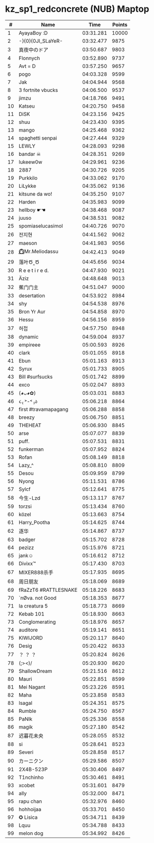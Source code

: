 # kz_sp1_redconcrete (NUB) Maptop

|  # | Name | Time | Points |
|-------------- | -------------- | -------------- | -------------- | 
| 1 | AyayaBoy :D | 03:31.281 | 10000 | 
| 2 | -}{0}{0JI_SLaYeR- | 03:32.477 | 9875 | 
| 3 | 真夜中のドア | 03:50.687 | 9803 | 
| 4 | Flonnych | 03:52.890 | 9737 | 
| 5 | Avt = D | 03:57.250 | 9657 | 
| 6 | pogo | 04:03.328 | 9599 | 
| 7 | Jak | 04:04.944 | 9568 | 
| 8 | 3 fortnite vbucks | 04:06.500 | 9537 | 
| 9 | jimzu | 04:18.766 | 9491 | 
| 10 | Katseu | 04:20.750 | 9458 | 
| 11 | DiSK | 04:23.156 | 9425 | 
| 12 | shuu | 04:23.430 | 9395 | 
| 13 | mango | 04:25.468 | 9362 | 
| 14 | spaghetti senpai | 04:27.444 | 9329 | 
| 15 | LEWLY | 04:28.093 | 9298 | 
| 16 | bandar ☠ | 04:28.351 | 9269 | 
| 17 | lukeew0w | 04:29.961 | 9236 | 
| 18 | 2887 | 04:30.726 | 9205 | 
| 19 | Purkkilo | 04:33.062 | 9170 | 
| 20 | LiLykke | 04:35.062 | 9136 | 
| 21 | kitsune da wo! | 04:35.250 | 9107 | 
| 22 | Harden | 04:35.983 | 9099 | 
| 23 | hellboy ☛☚ | 04:38.468 | 9087 | 
| 24 | juuso | 04:38.531 | 9082 | 
| 25 | spomiaselucasimol | 04:40.726 | 9070 | 
| 26 | 전지현 | 04:41.562 | 9062 | 
| 27 | maeson | 04:41.983 | 9056 | 
| 28 | ⭕⃤Mr.Meliodassu | 04:42.413 | 9049 | 
| 29 | 落叶Ծ‸Ծ | 04:45.656 | 9034 | 
| 30 | R e e t i r e d. | 04:47.930 | 9021 | 
| 31 | Äziz | 04:48.648 | 9013 | 
| 32 | 蕉门门主 | 04:51.047 | 9000 | 
| 33 | desertation | 04:53.922 | 8984 | 
| 34 | shy | 04:54.538 | 8976 | 
| 35 | Bron Yr Aur | 04:54.858 | 8970 | 
| 36 | Hessu | 04:56.156 | 8959 | 
| 37 | 허접 | 04:57.750 | 8948 | 
| 38 | dynamic | 04:59.004 | 8937 | 
| 39 | empireee | 05:00.593 | 8926 | 
| 40 | clark | 05:01.055 | 8918 | 
| 41 | Ebun | 05:01.163 | 8913 | 
| 42 | Syrux | 05:01.733 | 8905 | 
| 43 | Bill #surfsucks | 05:01.742 | 8899 | 
| 44 | exco | 05:02.047 | 8893 | 
| 45 | (◕ᴗ◕✿) | 05:03.031 | 8883 | 
| 46 | ૮₍ ˃-˂ ₎ა | 05:06.218 | 8864 | 
| 47 | first #travamapagang | 05:06.288 | 8858 | 
| 48 | breezy | 05:06.750 | 8851 | 
| 49 | THEHEAT | 05:06.930 | 8845 | 
| 50 | arse | 05:07.077 | 8839 | 
| 51 | puff. | 05:07.531 | 8831 | 
| 52 | funkerman | 05:07.952 | 8824 | 
| 53 | Rofan | 05:08.149 | 8818 | 
| 54 | Lazy_^ | 05:08.810 | 8809 | 
| 55 | Desou | 05:09.959 | 8799 | 
| 56 | Nyong | 05:11.531 | 8786 | 
| 57 | Sylcf | 05:12.641 | 8775 | 
| 58 | 今生-Lzd | 05:13.117 | 8767 | 
| 59 | torzsi | 05:13.434 | 8760 | 
| 60 | közel | 05:13.663 | 8754 | 
| 61 | Harry_Pootha | 05:14.625 | 8744 | 
| 62 | 逐华 | 05:14.867 | 8737 | 
| 63 | badger | 05:15.702 | 8728 | 
| 64 | pezizz | 05:15.976 | 8721 | 
| 65 | jank☺ | 05:16.612 | 8712 | 
| 66 | Divixx™ | 05:17.430 | 8703 | 
| 67 | MIXER888杀手 | 05:17.935 | 8695 | 
| 68 | 周日朋友 | 05:18.069 | 8689 | 
| 69 | fRaZzT6 #RATTLESNAKE | 05:18.226 | 8683 | 
| 70 | `nØva. not Good | 05:18.353 | 8677 | 
| 71 | la creatura 5 | 05:18.773 | 8669 | 
| 72 | Kebab 101 | 05:18.930 | 8663 | 
| 73 | Conglomerating | 05:18.976 | 8657 | 
| 74 | auditore | 05:19.141 | 8651 | 
| 75 | KIWIJORD | 05:20.117 | 8640 | 
| 76 | Desig | 05:20.422 | 8633 | 
| 77 | ？ ？ ？ | 05:20.824 | 8626 | 
| 78 | (;><)/ | 05:20.930 | 8620 | 
| 79 | ShallowDream | 05:21.516 | 8612 | 
| 80 | Mauri | 05:22.851 | 8599 | 
| 81 | Mei Nagant | 05:23.226 | 8591 | 
| 82 | Maha | 05:23.858 | 8583 | 
| 83 | lsagal | 05:24.351 | 8575 | 
| 84 | Rumble | 05:24.750 | 8567 | 
| 85 | PaNlk | 05:25.336 | 8558 | 
| 86 | magik | 05:27.180 | 8542 | 
| 87 | 迟暮花未央 | 05:28.055 | 8532 | 
| 88 | si | 05:28.641 | 8523 | 
| 89 | Severi | 05:28.858 | 8517 | 
| 90 | カーニクン | 05:29.586 | 8507 | 
| 91 | 2X4B-523P | 05:30.406 | 8497 | 
| 92 | T1nchinho | 05:30.461 | 8491 | 
| 93 | xcobet | 05:31.601 | 8479 | 
| 94 | ally | 05:32.000 | 8471 | 
| 95 | rapu chan | 05:32.976 | 8460 | 
| 96 | hohhoijaa | 05:33.701 | 8450 | 
| 97 | ✪ Lisica | 05:34.711 | 8439 | 
| 98 | Lquu | 05:34.788 | 8433 | 
| 99 | melon dog | 05:34.992 | 8426 | 

